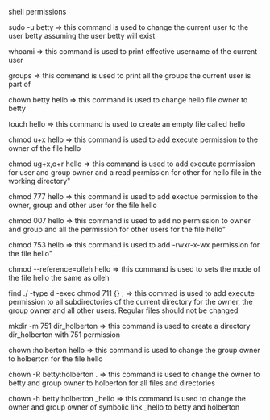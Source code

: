 shell permissions

sudo -u betty => this command is used to change the current user to the user betty assuming the user betty will exist

whoami => this command is used to print effective username of the current user

groups => this command is used to print all the groups the current user is part of

chown betty hello => this command is used to change hello file owner to betty

touch hello => this command is used to create an empty file called hello

chmod u+x hello => this command is used to add execute permission to the owner of the file hello

chmod ug+x,o+r hello => this command is used to add execute permission for user and group owner and a read permission for other for hello file in the working directory"

chmod 777 hello => this command is used to add exectue permission to the owner, group and other user for the file hello

chmod 007 hello => this command is used to add no permission to owner and group and all the permission for other users for the file hello"

chmod 753 hello => this command is used to add -rwxr-x-wx permission for the file hello"

chmod --reference=olleh hello => this command is used to sets the mode of the file hello the same as olleh

find ./ -type d -exec chmod 711 {} \; => this commad is used to add execute permission to all subdirectories of the current directory for the owner, the group owner and all other users. Regular files should not be changed

mkdir -m 751 dir_holberton => this command is used to create a directory dir_holberton with 751 permission

chown :holberton hello => this command is used to change the group owner to holberton for the file hello

chown -R betty:holberton . => this command is used to change the owner to betty and group owner to holberton for all files and directories

chown -h betty:holberton _hello => this command is used to change the owner and group owner of symbolic link _hello to betty and holberton

